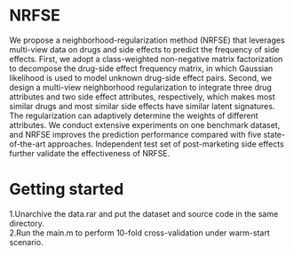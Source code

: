 # NRFSE
We propose a neighborhood-regularization method (NRFSE) that leverages multi-view data on drugs and side effects to predict the frequency of side effects. First, we adopt a class-weighted non-negative matrix factorization to decompose the drug-side effect frequency matrix, in which Gaussian likelihood is used to model unknown drug-side effect pairs. Second, we design a multi-view neighborhood regularization to integrate three drug attributes and two side effect attributes, respectively, which makes most similar drugs and most similar side effects have similar latent signatures. The regularization can adaptively determine the weights of different attributes. We conduct extensive experiments on one benchmark dataset, and NRFSE improves the prediction performance compared with five state-of-the-art approaches. Independent test set of post-marketing side effects further validate the effectiveness of NRFSE.
# Getting started
1.Unarchive the data.rar and put the dataset and source code in the same directory.<br>
2.Run the main.m to perform 10-fold cross-validation under warm-start scenario.
